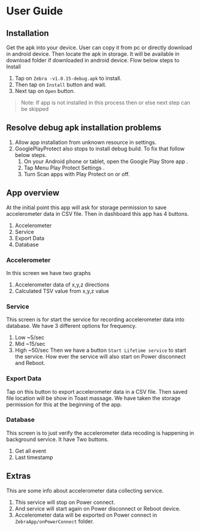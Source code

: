 # User Guide

## Installation
Get the apk into your device. User can copy it from pc or directly download in android device.
Then locate the apk in storage. It will be available in download folder if downloaded in android device.
Flow below steps to Install
1. Tap on `Zebra -v1.0.15-debug.apk` to install.
2. Then tap on `Install` button and wait.
3. Next tap on `Open` button. 

>Note: If app is not installed in this process then or else next step can be skipped
## Resolve debug apk installation problems
1. Allow app installation from unknown resource in settings.       
2. GooglePlayProtect also stops to install debug build. To fix that follow below steps.
    1. On your Android phone or tablet, open the Google Play Store app .
    2. Tap Menu Play Protect Settings .
    3.  Turn Scan apps with Play Protect on or off.
## App overview
At the initial point this app will ask for storage permission to save accelerometer data in CSV file. 
Then in dashboard this app has 4 buttons.
1. Accelerometer
2. Service
3. Export Data
4. Database

### Accelerometer
In this screen we have two graphs
1. Accelerometer data of x,y,z directions
2. Calculated TSV value from x,y,z value

### Service
This screen is for start the service for recording accelerometer data into database. We have 3 different options for frequency. 
1. Low ~5/sec
2. Mid ~15/sec
3. High ~50/sec
Then we have a button `Start Lifetime service` to start the service. How ever the service will also start on Power disconnect and Reboot.

### Export Data
Tap on this button to export accelerometer data in a CSV file. Then saved file location will be show in Toast massage. We have taken the storage permission for this at the beginning of the app.

### Database
This screen is to just verify the accelerometer data recoding is happening in background service. It have Two buttons.
1. Get all event
2. Last timestamp

## Extras
This are some info about accelerometer data collecting service.
1. This service will stop on Power connect.
2. And service will start again on Power disconnect or Reboot device.
3. Accelerometer data will be exported on Power connect in `ZebraApp/onPowerConnect` folder.
